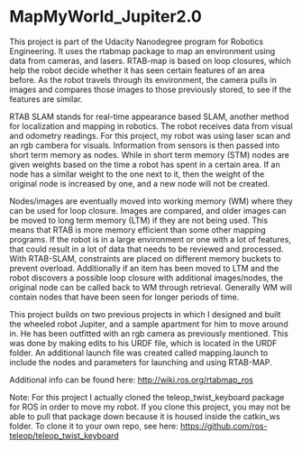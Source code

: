 # MapMyWorld_Jupiter2.0
This project is part of the Udacity Nanodegree program for Robotics Engineering. It uses the rtabmap package to map an environment using data from cameras, and lasers. RTAB-map is based on loop closures, which help the robot decide whether it has seen certain features of an area before. As the robot travels through its environment, the camera pulls in images and compares those images to those previously stored, to see if the features are similar.

RTAB SLAM stands for real-time appearance based SLAM, another method for localization and mapping in robotics. The robot receives data from visual and odometry readings. For this project, my robot was using laser scan and an rgb cambera for visuals. Information from sensors is then passed into short term memory as nodes. While in short term memory (STM) nodes are given weights based on the time a robot has spent in a certain area. If an node has a similar weight to the one next to it, then the weight of the original node is increased by one, and a new node will not be created. 

Nodes/images are eventually moved into working memory (WM) where they can be used for loop closure. Images are compared, and older images can be moved to long term memory (LTM) if they are not being used. This means that RTAB is more memory efficient than some other mapping programs. If the robot is in a large environment or one with a lot of features, that could result in a lot of data that needs to be reviewed and processed. With RTAB-SLAM, constraints are placed on different memory buckets to prevent overload. Additionally if an item has been moved to LTM and the robot discovers a possible loop closure with additional images/nodes, the original node can be called back to WM through retrieval. Generally WM will contain nodes that have been seen for longer periods of time. 

This project builds on two previous projects in which I designed and built the wheeled robot Jupiter, and a sample apartment for him to move around in. He has been outfitted with an rgb camera as previously mentioned. This was done by making edits to his URDF file, which is located in the URDF folder. An additional launch file was created called mapping.launch to include the nodes and parameters for launching and using RTAB-MAP. 

Additional info can be found here: http://wiki.ros.org/rtabmap_ros

Note: For this project I actually cloned the teleop_twist_keyboard package for ROS in order to move my robot. If you clone this project, you may not be able to pull that package down because it is housed inside the catkin_ws folder. To clone it to your own repo, see here: https://github.com/ros-teleop/teleop_twist_keyboard
